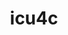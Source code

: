 ---
title: "icu4c"
layout: cache
categories: [package, develop]
meta: {"versions": ["67.1"], "compilers": ["gcc@=11.1.0", "gcc@=11.4.0", "gcc@=7.5.0", "gcc@=9.4.0"], "oss": ["ubuntu18.04", "ubuntu20.04", "ubuntu22.04"], "platforms": ["linux"], "targets": ["ppc64le", "x86_64_v3"], "stacks": ["build_systems", "data-vis-sdk", "e4s", "e4s-power", "root"], "num_specs": 12, "num_specs_by_stack": {"build_systems": 3, "root": 12, "e4s-power": 3, "data-vis-sdk": 3, "e4s": 3}}
spec_details: [{"hash": "5jjtejmgcefjjysgvclipg7fjy3pgsqc", "compiler": "gcc@=7.5.0", "versions": ["67.1"], "os": "ubuntu18.04", "platform": "linux", "target": "x86_64_v3", "variants": ["build_system=autotools", "cxxstd=11"], "stacks": ["build_systems", "root"], "size": "-", "tarball": "https://binaries.spack.io/develop/build_cache/linux-ubuntu18.04-x86_64_v3/gcc-7.5.0/icu4c-67.1/linux-ubuntu18.04-x86_64_v3-gcc-7.5.0-icu4c-67.1-5jjtejmgcefjjysgvclipg7fjy3pgsqc.spack"}, {"hash": "xskyoziagh4g3dgdzcjrqgzcimiv6nva", "compiler": "gcc@=7.5.0", "versions": ["67.1"], "os": "ubuntu18.04", "platform": "linux", "target": "x86_64_v3", "variants": ["build_system=autotools", "cxxstd=11"], "stacks": ["build_systems", "root"], "size": "-", "tarball": "https://binaries.spack.io/develop/build_cache/linux-ubuntu18.04-x86_64_v3/gcc-7.5.0/icu4c-67.1/linux-ubuntu18.04-x86_64_v3-gcc-7.5.0-icu4c-67.1-xskyoziagh4g3dgdzcjrqgzcimiv6nva.spack"}, {"hash": "fdmjkpvr7fq7sae5fq6msrydpbjlrx2m", "compiler": "gcc@=7.5.0", "versions": ["67.1"], "os": "ubuntu18.04", "platform": "linux", "target": "x86_64_v3", "variants": ["build_system=autotools", "cxxstd=11"], "stacks": ["build_systems", "root"], "size": "-", "tarball": "https://binaries.spack.io/develop/build_cache/linux-ubuntu18.04-x86_64_v3/gcc-7.5.0/icu4c-67.1/linux-ubuntu18.04-x86_64_v3-gcc-7.5.0-icu4c-67.1-fdmjkpvr7fq7sae5fq6msrydpbjlrx2m.spack"}, {"hash": "cfrmytlaaqbgoqh3was6hayontwtgcht", "compiler": "gcc@=9.4.0", "versions": ["67.1"], "os": "ubuntu20.04", "platform": "linux", "target": "ppc64le", "variants": ["build_system=autotools", "cxxstd=11"], "stacks": ["root", "e4s-power"], "size": "-", "tarball": "https://binaries.spack.io/develop/build_cache/linux-ubuntu20.04-ppc64le/gcc-9.4.0/icu4c-67.1/linux-ubuntu20.04-ppc64le-gcc-9.4.0-icu4c-67.1-cfrmytlaaqbgoqh3was6hayontwtgcht.spack"}, {"hash": "6v44z7qbn7niwgvihhfkprvuhcybc2i3", "compiler": "gcc@=9.4.0", "versions": ["67.1"], "os": "ubuntu20.04", "platform": "linux", "target": "ppc64le", "variants": ["build_system=autotools", "cxxstd=11"], "stacks": ["root", "e4s-power"], "size": "-", "tarball": "https://binaries.spack.io/develop/build_cache/linux-ubuntu20.04-ppc64le/gcc-9.4.0/icu4c-67.1/linux-ubuntu20.04-ppc64le-gcc-9.4.0-icu4c-67.1-6v44z7qbn7niwgvihhfkprvuhcybc2i3.spack"}, {"hash": "424cacpcw6kaqanrx5hhumwuugm6m66o", "compiler": "gcc@=9.4.0", "versions": ["67.1"], "os": "ubuntu20.04", "platform": "linux", "target": "ppc64le", "variants": ["build_system=autotools", "cxxstd=11"], "stacks": ["root", "e4s-power"], "size": "-", "tarball": "https://binaries.spack.io/develop/build_cache/linux-ubuntu20.04-ppc64le/gcc-9.4.0/icu4c-67.1/linux-ubuntu20.04-ppc64le-gcc-9.4.0-icu4c-67.1-424cacpcw6kaqanrx5hhumwuugm6m66o.spack"}, {"hash": "cphpaftkayt3uxzdnv36bgzd3pvrjqo3", "compiler": "gcc@=11.1.0", "versions": ["67.1"], "os": "ubuntu20.04", "platform": "linux", "target": "x86_64_v3", "variants": ["build_system=autotools", "cxxstd=11"], "stacks": ["data-vis-sdk", "root"], "size": "-", "tarball": "https://binaries.spack.io/develop/build_cache/linux-ubuntu20.04-x86_64_v3/gcc-11.1.0/icu4c-67.1/linux-ubuntu20.04-x86_64_v3-gcc-11.1.0-icu4c-67.1-cphpaftkayt3uxzdnv36bgzd3pvrjqo3.spack"}, {"hash": "vjjwm7txhg5twakknm66p5uctqzqknfx", "compiler": "gcc@=11.1.0", "versions": ["67.1"], "os": "ubuntu20.04", "platform": "linux", "target": "x86_64_v3", "variants": ["build_system=autotools", "cxxstd=11"], "stacks": ["data-vis-sdk", "root"], "size": "-", "tarball": "https://binaries.spack.io/develop/build_cache/linux-ubuntu20.04-x86_64_v3/gcc-11.1.0/icu4c-67.1/linux-ubuntu20.04-x86_64_v3-gcc-11.1.0-icu4c-67.1-vjjwm7txhg5twakknm66p5uctqzqknfx.spack"}, {"hash": "g7jphvnvxsftchpc6ascnp2q5solqgw4", "compiler": "gcc@=11.1.0", "versions": ["67.1"], "os": "ubuntu20.04", "platform": "linux", "target": "x86_64_v3", "variants": ["build_system=autotools", "cxxstd=11"], "stacks": ["data-vis-sdk", "root"], "size": "-", "tarball": "https://binaries.spack.io/develop/build_cache/linux-ubuntu20.04-x86_64_v3/gcc-11.1.0/icu4c-67.1/linux-ubuntu20.04-x86_64_v3-gcc-11.1.0-icu4c-67.1-g7jphvnvxsftchpc6ascnp2q5solqgw4.spack"}, {"hash": "57xvpiasfz4o2o7c3gcjb3mfaqgjdnhx", "compiler": "gcc@=11.4.0", "versions": ["67.1"], "os": "ubuntu20.04", "platform": "linux", "target": "x86_64_v3", "variants": ["build_system=autotools", "cxxstd=11"], "stacks": ["e4s", "root"], "size": "-", "tarball": "https://binaries.spack.io/develop/build_cache/linux-ubuntu20.04-x86_64_v3/gcc-11.4.0/icu4c-67.1/linux-ubuntu20.04-x86_64_v3-gcc-11.4.0-icu4c-67.1-57xvpiasfz4o2o7c3gcjb3mfaqgjdnhx.spack"}, {"hash": "zv3q5txqacu6ymmcqsealexx5pq67mk7", "compiler": "gcc@=11.4.0", "versions": ["67.1"], "os": "ubuntu20.04", "platform": "linux", "target": "x86_64_v3", "variants": ["build_system=autotools", "cxxstd=11"], "stacks": ["e4s", "root"], "size": "-", "tarball": "https://binaries.spack.io/develop/build_cache/linux-ubuntu20.04-x86_64_v3/gcc-11.4.0/icu4c-67.1/linux-ubuntu20.04-x86_64_v3-gcc-11.4.0-icu4c-67.1-zv3q5txqacu6ymmcqsealexx5pq67mk7.spack"}, {"hash": "4gh6wajkku2nfhor3y56o6odlc32fngn", "compiler": "gcc@=11.4.0", "versions": ["67.1"], "os": "ubuntu22.04", "platform": "linux", "target": "x86_64_v3", "variants": ["build_system=autotools", "cxxstd=11"], "stacks": ["e4s", "root"], "size": "-", "tarball": "https://binaries.spack.io/develop/build_cache/linux-ubuntu22.04-x86_64_v3/gcc-11.4.0/icu4c-67.1/linux-ubuntu22.04-x86_64_v3-gcc-11.4.0-icu4c-67.1-4gh6wajkku2nfhor3y56o6odlc32fngn.spack"}]
---